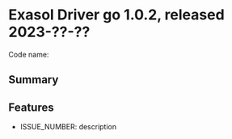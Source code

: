 # Exasol Driver go 1.0.2, released 2023-??-??

Code name:

## Summary

## Features

* ISSUE_NUMBER: description

